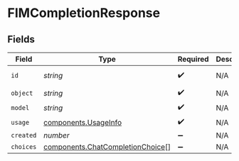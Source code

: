 # FIMCompletionResponse


## Fields

| Field                                                                                | Type                                                                                 | Required                                                                             | Description                                                                          | Example                                                                              |
| ------------------------------------------------------------------------------------ | ------------------------------------------------------------------------------------ | ------------------------------------------------------------------------------------ | ------------------------------------------------------------------------------------ | ------------------------------------------------------------------------------------ |
| `id`                                                                                 | *string*                                                                             | :heavy_check_mark:                                                                   | N/A                                                                                  | cmpl-e5cc70bb28c444948073e77776eb30ef                                                |
| `object`                                                                             | *string*                                                                             | :heavy_check_mark:                                                                   | N/A                                                                                  | chat.completion                                                                      |
| `model`                                                                              | *string*                                                                             | :heavy_check_mark:                                                                   | N/A                                                                                  | codestral-latest                                                                     |
| `usage`                                                                              | [components.UsageInfo](../../models/components/usageinfo.md)                         | :heavy_check_mark:                                                                   | N/A                                                                                  |                                                                                      |
| `created`                                                                            | *number*                                                                             | :heavy_minus_sign:                                                                   | N/A                                                                                  | 1702256327                                                                           |
| `choices`                                                                            | [components.ChatCompletionChoice](../../models/components/chatcompletionchoice.md)[] | :heavy_minus_sign:                                                                   | N/A                                                                                  |                                                                                      |